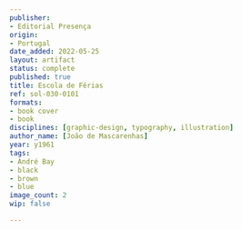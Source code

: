 ```yaml
---
publisher:
- Editorial Presença
origin:
- Portugal
date_added: 2022-05-25
layout: artifact
status: complete
published: true
title: Escola de Férias
ref: sol-030-0101
formats:
- book cover
- book
disciplines: [graphic-design, typography, illustration]
author_name: [João de Mascarenhas]
year: y1961
tags:
- André Bay
- black
- brown
- blue
image_count: 2
wip: false

---
```

